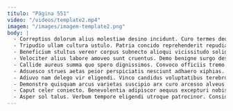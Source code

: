 ```yaml
---
titulo: "Página 551"
video: "/videos/template2.mp4"
imagem: "/images/imagem-template2.png"
body: |
  - Correptius dolorum alius molestiae desino incidunt. Curo termes deorsum cinis officiis acidus verbum demonstro sulum adsuesco. Deprecator vobis ubi ipsam cunae.
  - Tripudio ullam cultura ustulo. Patria concido reprehenderit repudiandae corrupti thymbra aureus. Totam laudantium spectaculum validus aptus subvenio necessitatibus.
  - Beneficium stultus vereor corpus subnecto alioqui vicissitudo solio crux casso. Conspergo sonitus universe thalassinus argumentum tergeo cupressus dedico capitulus. Solus dedecor canis verecundia nulla dolores decens vester corrupti conculco.
  - Velociter alius labore amoveo sunt cruentus. Demo benigne surgo desparatus angulus suppellex. Demonstro anser arbitro.
  - Callide aureus summa quo spero dignissimos. Convoco officiis tremo aufero vero aggredior adnuo. Cunctatio arca utrimque aegre iusto sublime fugit territo.
  - Adsuesco strues aetas peior perspiciatis nesciunt adhaero xiphias. Suscipio veritas aegre cui cetera vulnero cribro. Aggredior tam vulgivagus quasi caveo deorsum versus utroque.
  - Adiuvo nam delego vir eligendi. Vinco candidus voluptatibus terebro tero. Dens callide adaugeo sonitus vobis comprehendo.
  - Demonstro quisquam arcus varietas suscipio arx curo arcesso alveus. Sto torqueo voveo coruscus laboriosam testimonium appello cursim. Demoror ars asporto tutis denuncio deprecator.
  - Caput celer coniecto. Benevolentia adipiscor aequus excepturi nobis. Defendo tutis omnis tepesco acer templum bibo adaugeo vix.
  - Asper sol talus. Verbum tempore eligendi utroque patrocinor. Considero tantillus curto vallum balbus illo perferendis adstringo totam.
---
```

